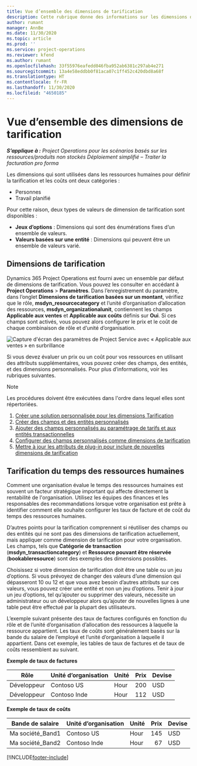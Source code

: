 ```yaml
---
title: Vue d’ensemble des dimensions de tarification
description: Cette rubrique donne des informations sur les dimensions de tarification dans Dynamics 365 Project Operations.
author: rumant
manager: AnnBe
ms.date: 11/30/2020
ms.topic: article
ms.prod: ''
ms.service: project-operations
ms.reviewer: kfend
ms.author: rumant
ms.openlocfilehash: 33f55976eafedd046fba952ab6381c297ab4e271
ms.sourcegitcommit: 13a4e58eddbb0f81aca07c1ff452c420dbd8a68f
ms.translationtype: HT
ms.contentlocale: fr-FR
ms.lasthandoff: 11/30/2020
ms.locfileid: "4650185"
---
```

# <a name="pricing-dimensions-overview"></a>Vue d’ensemble des dimensions de tarification

_**S’applique à :** Project Operations pour les scénarios basés sur les ressources/produits non stockés Déploiement simplifié – Traiter la facturation pro forma_

Les dimensions qui sont utilisées dans les ressources humaines pour définir la tarification et les coûts ont deux catégories :

- Personnes
- Travail planifié

Pour cette raison, deux types de valeurs de dimension de tarification sont disponibles :

- **Jeux d’options** : Dimensions qui sont des énumérations fixes d’un ensemble de valeurs.
- **Valeurs basées sur une entité** : Dimensions qui peuvent être un ensemble de valeurs varié.

## <a name="pricing-dimensions"></a>Dimensions de tarification

Dynamics 365 Project Operations est fourni avec un ensemble par défaut de dimensions de tarification. Vous pouvez les consulter en accédant à **Project Operations** > **Paramètres**. Dans l’enregistrement du paramètre, dans l’onglet **Dimensions de tarification basées sur un montant**, vérifiez que le rôle, **msdyn_resourcecategory** et l’unité d’organisation d’allocation des ressources, **msdyn_organizationalunit**, contiennent les champs **Applicable aux ventes** et **Applicable aux coûts** définis sur **Oui**. Si ces champs sont activés, vous pouvez alors configurer le prix et le coût de chaque combinaison de rôle et d’unité d’organisation.

![Capture d'écran des paramètres de Project Service avec « Applicable aux ventes » en surbrillance](media/PS-OOB-parameters.png)

Si vous devez évaluer un prix ou un coût pour vos ressources en utilisant des attributs supplémentaires, vous pouvez créer des champs, des entités, et des dimensions personnalisés. Pour plus d’informations, voir les rubriques suivantes. 
  
  > [!NOTE]
  > Les procédures doivent être exécutées dans l'ordre dans lequel elles sont répertoriées.

1. [Créer une solution personnalisée pour les dimensions Tarification](../sales/create-solution-custompd.md)
2. [Créer des champs et des entités personnalisés](create-custom-fields-entities-pricing-dimensions.md)
3. [Ajouter des champs personnalisés au paramétrage de tarifs et aux entités transactionnelles ](add-custom-fields-price-setup-transactional-entities.md)
4. [Configurer des champs personnalisés comme dimensions de tarification ](set-up-custom-fields-pricing-dimensions.md)
5. [Mettre à jour les attributs de plug-in pour inclure de nouvelles dimensions de tarification](update-plugin-attributes-pd.md)


## <a name="pricing-human-resource-time"></a>Tarification du temps des ressources humaines
Comment une organisation évalue le temps des ressources humaines est souvent un facteur stratégique important qui affecte directement la rentabilité de l'organisation. Utilisez les équipes des finances et les responsables des recommandations lorsque votre organisation est prête à identifier comment elle souhaite configurer les taux de facture et de coût du temps des ressources humaines.

D’autres points pour la tarification comprennent si réutiliser des champs ou des entités qui ne sont pas des dimensions de tarification actuellement, mais appliquer comme dimension de tarification pour votre organisation. Les champs, tels que **Catégorie de transaction** (**msdyn_transactioncategory**) et **Ressource pouvant être réservée** (**bookableresource**) sont des exemples des dimensions possibles. 

Choisissez si votre dimension de tarification doit être une table ou un jeu d’options. Si vous prévoyez de changer des valeurs d’une dimension qui dépasseront 10 ou 12 et que vous avez besoin d’autres attributs sur ces valeurs, vous pouvez créer une entité et non un jeu d’options. Tenir à jour un jeu d’options, tel qu’ajouter ou supprimer des valeurs, nécessite un administrateur ou un développeur alors qu’ajouter de nouvelles lignes à une table peut être effectué par la plupart des utilisateurs.

L’exemple suivant présente des taux de factures configurés en fonction du rôle et de l’unité d’organisation d’allocation des ressources à laquelle la ressource appartient. Les taux de coûts sont généralement basés sur la bande du salaire de l’employé et l’unité d’organisation à laquelle il appartient. Dans cet exemple, les tables de taux de factures et de taux de coûts ressemblent au suivant.

**Exemple de taux de factures**

| Rôle        | Unité d’organisation    |Unité      |Prix      |Devise  |
| ------------|-------------|----------|----------:|----------|
| Développeur   | Contoso US  |Hour | 200|USD     |
| Développeur   | Contoso Inde |Hour|   112|USD     |


**Exemple de taux de coûts**

| Bande de salaire     | Unité d’organisation    |Unité      |Prix      |Devise  |
| ----------------|-------------|----------|----------:|----------|
| Ma société_Band1 | Contoso US  |Hour | 145|USD     |
| Ma société_Band2 | Contoso Inde |Hour|   67|USD     |


[!INCLUDE[footer-include](../includes/footer-banner.md)]